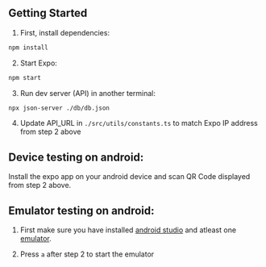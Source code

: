 ## Getting Started

1. First, install dependencies:

```bash
npm install
```

2. Start Expo:

```bash
npm start
```

3. Run dev server (API) in another terminal:

```bash
npx json-server ./db/db.json
```

4. Update API_URL in `./src/utils/constants.ts` to match Expo IP address from step 2 above

## Device testing on android:

Install the expo app on your android device and scan QR Code displayed from step 2 above.

## Emulator testing on android:

1. First make sure you have installed [android studio](https://developer.android.com/studio) and atleast one [emulator](https://developer.android.com/studio/run/managing-avds).

2. Press `a` after step 2 to start the emulator
